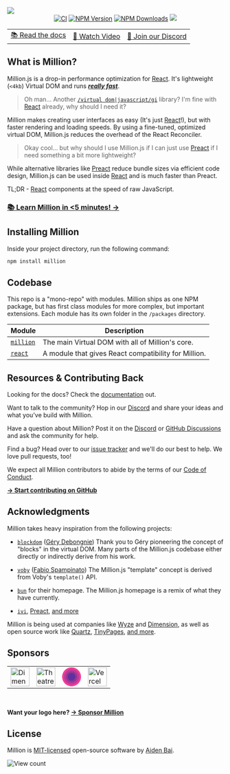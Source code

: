 <a href="https://millionjs.org">
<picture>
  <source media="(prefers-color-scheme: dark)" srcset="https://raw.githubusercontent.com/aidenybai/million/main/.github/assets/banner.svg">
  <img src="https://raw.githubusercontent.com/aidenybai/million/main/.github/assets/banner-light.svg">
</picture>

</a>

<div align="center">
  <a href="https://img.shields.io/github/actions/workflow/status/aidenybai/million/ci.yml?branch=main" target="_blank"><img src="https://img.shields.io/github/actions/workflow/status/aidenybai/million/ci.yml?branch=main&style=flat&colorA=000000&colorB=000000" alt="CI" /></a>
  <a href="https://www.npmjs.com/package/million" target="_blank"><img src="https://img.shields.io/npm/v/million?style=flat&colorA=000000&colorB=000000" alt="NPM Version" /></a>
    <a href="https://www.npmjs.com/package/million" target="_blank"><img src="https://img.shields.io/npm/dt/million.svg?style=flat&colorA=000000&colorB=000000" alt="NPM Downloads" /></a>
    <a href="https://www.npmjs.com/package/million" target="_blank">
  <a href="https://discord.gg/X9yFbcV2rF" target="_blank"><img src="https://img.shields.io/discord/938129049539186758?style=flat&colorA=000000&colorB=000000&label=discord&logo=discord&logoColor=ffffff" /></a>

  <table>
    <tbody>
      <tr>
        <td>
          <a href="https://millionjs.org">📚 Read the docs</a>
        </td>
        <td>
          <a href="https://www.youtube.com/watch?v=KgnSM9NbV2s">🎦 Watch Video</a>
        </td>
        <td>
          <a href="https://discord.gg/X9yFbcV2rF">💬 Join our Discord</a>
        </td>
      </tr>
    </tbody>
  </table>
</div>

## What is Million?

Million.js is a drop-in performance optimization for [React](https://reactjs.org). It's lightweight (`<4kb`) Virtual DOM and runs [_**really fast**_](https://krausest.github.io/js-framework-benchmark).

> Oh man... Another [`/virtual dom|javascript/gi`](https://regexr.com/6mr5f) library? I'm fine with [React](https://reactjs.org) already, why should I need it?

Million makes creating user interfaces as easy (It's just [React](https://reactjs.org)!), but with faster rendering and loading speeds. By using a fine-tuned, optimized virtual DOM, Million.js reduces the overhead of the React Reconciler.

> Okay cool... but why should I use Million.js if I can just use [Preact](https://preactjs.com/) if I need something a bit more lightweight?

While alternative libraries like [Preact](https://preactjs.com/) reduce bundle sizes via efficient code design, Million.js can be used inside [React](https://reactjs.org) and is much faster than Preact.

TL;DR - [React](https://preactjs.com/) components at the speed of raw JavaScript.

### [**📚 Learn Million in <5 minutes! →**](https://millionjs.org)

## Installing Million

Inside your project directory, run the following command:

```sh
npm install million
```

## Codebase

This repo is a "mono-repo" with modules. Million ships as one NPM package, but has first class modules for more complex, but important extensions. Each module has its own folder in the `/packages` directory.

| Module                                                                       | Description                                          |
| ---------------------------------------------------------------------------- | ---------------------------------------------------- |
| [`million`](https://github.com/aidenybai/million/tree/main/packages/million) | The main Virtual DOM with all of Million's core.     |
| [`react`](https://github.com/aidenybai/million/tree/main/packages/react)     | A module that gives React compatibility for Million. |

## Resources & Contributing Back

Looking for the docs? Check the [documentation](https://millionjs.org) out.

Want to talk to the community? Hop in our [Discord](https://discord.gg/X9yFbcV2rF) and share your ideas and what you've build with Million.

Have a question about Million? Post it on the [Discord](https://discord.gg/X9yFbcV2rF) or [GitHub Discussions](https://github.com/aidenybai/million/discussions) and ask the community for help.

Find a bug? Head over to our [issue tracker](https://github.com/aidenybai/million/issues) and we'll do our best to help. We love pull requests, too!

We expect all Million contributors to abide by the terms of our [Code of Conduct](https://github.com/aidenybai/million/blob/main/.github/CODE_OF_CONDUCT.md).

[**→ Start contributing on GitHub**](https://github.com/aidenybai/million/blob/main/.github/CONTRIBUTING.md)

## Acknowledgments

Million takes heavy inspiration from the following projects:

- [`blockdom`](https://github.com/ged-odoo/blockdom) ([Géry Debongnie](https://github.com/ged-odoo))
  Thank you to Géry pioneering the concept of "blocks" in the virtual DOM. Many parts of the Million.js codebase either directly or indirectly derive from his work.

- [`voby`](https://github.com/vobyjs/voby) ([Fabio Spampinato](https://github.com/fabiospampinato))
  The Million.js "template" concept is derived from Voby's `template()` API.

- [`bun`](https://bun.sh) for their homepage. The Million.js homepage is a remix of what they have currently.

- [`ivi`](https://github.com/localvoid/ivi), [Preact](https://github.com/preactjs/preact), [and more](https://krausest.github.io/js-framework-benchmark/2021/table_chrome_96.0.4664.45.html)

Million is being used at companies like [Wyze](https://wyze.com) and [Dimension](https://dimension.dev), as well as open source work like [Quartz](https://github.com/jackyzha0/quartz), [TinyPages](https://github.com/Borrus-sudo/tinypages), [and more](https://github.com/aidenybai/million/network/dependents).

## Sponsors

<table>
  <tr>
    <td>
      <a href="https://dimension.dev/?utm_source=millionjs&utm_campaign=oss" target="_blank"><img height="44" src="https://raw.githubusercontent.com/aidenybai/million/main/.github/assets/dimension-logo.svg" alt="Dimension"></a>
    </td>
    <td>
      <a href="https://www.theatrejs.com/?utm_source=millionjs&utm_campaign=oss" target="_blank"><img height="44" src="https://raw.githubusercontent.com/aidenybai/million/main/.github/assets/theatre-js-logo.svg" alt="Theatre.js"></a>
    </td>
    <td>
      <a href="https://deta.sh/?utm_source=millionjs&utm_campaign=oss" target="_blank">
      <svg style="height: 44px" width="44px" height="44px" viewBox="0 0 14 14" fill="none" xmlns="http://www.w3.org/2000/svg">
        <path d="M7.00004 0C10.866 0 14 3.13401 14 7C14 10.866 10.866 14 7.00004 14C3.13401 14 0 10.866 0 7C0 3.13401 3.13401 0 7.00004 0Z" fill="#F73B95"></path>
        <path d="M7.01678 1.36719C10.1464 1.36719 12.6834 3.90424 12.6834 7.03387C12.6834 10.1635 10.1464 12.7005 7.01678 12.7005C3.88717 12.7005 1.3501 10.1635 1.3501 7.03387C1.3501 3.90424 3.88717 1.36719 7.01678 1.36719Z" fill="#BD399C"></path>
        <path d="M7.01674 2.86719C9.3179 2.86719 11.1834 4.73263 11.1834 7.03387C11.1834 9.33507 9.3179 11.2005 7.01674 11.2005C4.71554 11.2005 2.8501 9.33507 2.8501 7.03387C2.8501 4.73263 4.71554 2.86719 7.01674 2.86719V2.86719Z" fill="#93388E"></path>
        <path d="M6.98322 4.13281C8.54798 4.13281 9.81654 5.40133 9.81654 6.96613C9.81654 8.53089 8.54798 9.79945 6.98322 9.79945C5.41846 9.79945 4.1499 8.53089 4.1499 6.96613C4.1499 5.40133 5.41846 4.13281 6.98322 4.13281V4.13281Z" fill="#6030A2"></path>
      </svg>
    </a>
    </td>
    <td>
      <a href="https://vercel.com/?utm_source=millionjs&utm_campaign=oss" target="_blank"><img height="44" src="https://raw.githubusercontent.com/aidenybai/million/main/.github/assets/vercel-logo.svg" alt="Vercel"></a>
    </td>
  </tr>
</table>
<br />

**Want your logo here? [→ Sponsor Million](https://github.com/sponsors/aidenybai)**

## License

Million is [MIT-licensed](LICENSE) open-source software by [Aiden Bai](https://aidenybai.com).

![View count](https://hits-app.vercel.app/hits?url=https://github.com/aidenybai/million&bgRight=000&bgLeft=000)
